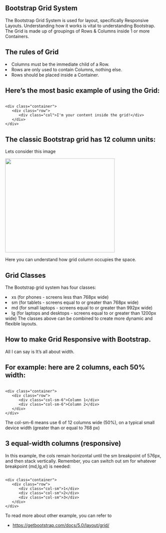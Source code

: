 ## Bootstrap Grid System

The Bootstrap Grid System is used for layout, specifically Responsive Layouts. Understanding how it works is vital to understanding Bootstrap. The Grid is made up of groupings of Rows & Columns inside 1 or more Containers.

## The rules of Grid

<li>Columns must be the immediate child of a Row.
<li>Rows are only used to contain Columns, nothing else.
<li>Rows should be placed inside a Container.

## Here’s the most basic example of using the Grid:

```

<div class="container"> 
   <div class="row"> 
      <div class="col">I'm your content inside the grid!</div> 
   </div> 
</div>

```

## The classic Bootstrap grid has 12 column units:

Lets consider this image 

<img  src="https://miro.medium.com/max/1400/1*N-JAC1TBpItJb1XLVBKZNw.png"  width="350"  height="300"  align="center"/>

Here you can understand how grid column occupies the space.

## Grid Classes

The Bootstrap grid system has four classes:

<li>xs (for phones - screens less than 768px wide)
<li>sm (for tablets - screens equal to or greater than 768px wide)
<li>md (for small laptops - screens equal to or greater than 992px wide)
<li>lg (for laptops and desktops - screens equal to or greater than 1200px wide)
The classes above can be combined to create more dynamic and flexible layouts.

## How to make Grid Responsive with Bootstrap.

All I can say is It’s all about width.

## For example: here are 2 columns, each 50% width:

```

<div class="container"> 
   <div class="row"> 
      <div class="col-sm-6">Column 1</div>
      <div class="col-sm-6">Column 2</div> 
   </div> 
</div>

```
The col-sm-6 means use 6 of 12 columns wide (50%), on a typical small device width (greater than or equal to 768 px)

## 3 equal-width columns (responsive)

In this example, the cols remain horizontal until the sm breakpoint of 576px, and then stack vertically. Remember, you can switch out sm for whatever breakpoint (md,lg,xl) is needed:

```

<div class="container"> 
   <div class="row"> 
      <div class="col-sm">1</div>
      <div class="col-sm">2</div> 
      <div class="col-sm">3</div>
   </div> 
</div>

```

To read more about other example, you can refer to

- https://getbootstrap.com/docs/5.0/layout/grid/